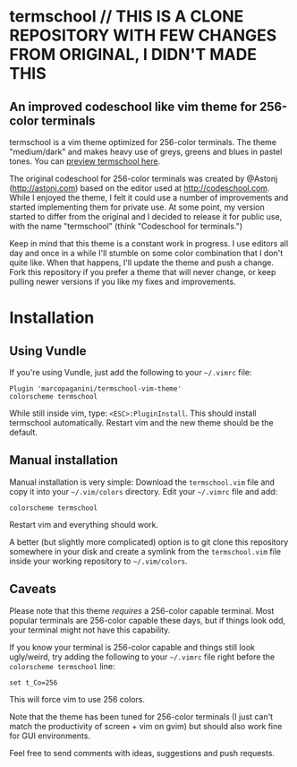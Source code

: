 # termschool // THIS IS A CLONE REPOSITORY WITH FEW CHANGES FROM ORIGINAL, I DIDN'T MADE THIS
## An improved codeschool like vim theme for 256-color terminals

termschool is a vim theme optimized for 256-color terminals. The theme "medium/dark" and makes heavy use of greys, greens and blues in pastel tones. You can [preview termschool here](http://vimcolors.com/375/termschool/dark).

The original codeschool for 256-color terminals was created by @Astonj (http://astonj.com) based on the
editor used at http://codeschool.com. While I enjoyed the theme, I felt it could use a number of
improvements and started implementing them for private use. At some point, my version started to differ
from the original and I decided to release it for public use, with the name "termschool" (think "Codeschool
for terminals.")

Keep in mind that this theme is a constant work in progress. I use editors all day and once in a while I'll
stumble on some color combination that I don't quite like. When that happens, I'll update the theme and
push a change. Fork this repository if you prefer a theme that will never change, or keep pulling newer
versions if you like my fixes and improvements.

# Installation

## Using Vundle

If you're using Vundle, just add the following to your `~/.vimrc` file:

```VimL
Plugin 'marcopaganini/termschool-vim-theme'
colorscheme termschool
```

While still inside vim, type: `<ESC>:PluginInstall`. This should install termschool automatically. Restart vim and the new theme should be the default.

## Manual installation

Manual installation is very simple: Download the `termschool.vim` file and copy it into your `~/.vim/colors` directory. Edit your `~/.vimrc` file and add:

```VimL
colorscheme termschool
```
Restart vim and everything should work.

A better (but slightly more complicated) option is to git clone this repository somewhere in your disk and create a symlink from the `termschool.vim` file inside your working repository to `~/.vim/colors`.

## Caveats

Please note that this theme *requires* a 256-color capable terminal. Most popular terminals are 256-color capable these days, but if things look odd, your terminal might not have this capability.

If you know your terminal is 256-color capable and things still look ugly/weird, try adding the following to
your `~/.vimrc` file right before the `colorscheme termschool` line:

```VimL
set t_Co=256                                                                                        
```

This will force vim to use 256 colors.

Note that the theme has been tuned for 256-color terminals (I just can't match the productivity of screen + vim on gvim) but should also work fine for GUI environments.

Feel free to send comments with ideas, suggestions and push requests.
